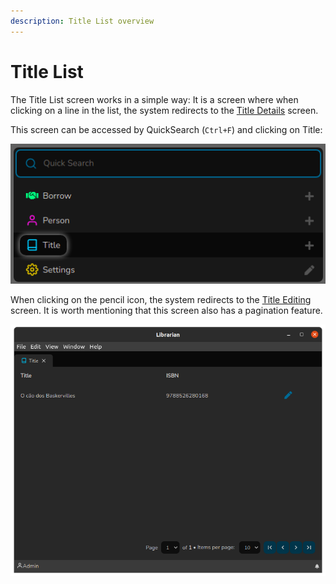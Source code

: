 ```yaml
---
description: Title List overview
---
```


# Title List

The Title List screen works in a simple way: It is a screen where when clicking on a line in the list, the system redirects to the [Title Details](title-details.md) screen.

This screen can be accessed by QuickSearch (`Ctrl+F`) and clicking on Title:

![Accessing the Title List](<../.gitbook/assets/image (5).png>)

When clicking on the pencil icon, the system redirects to the [Title Editing](./) screen. It is worth mentioning that this screen also has a pagination feature.

![Title List Screen](../.gitbook/assets/librarian-title-list.png)
